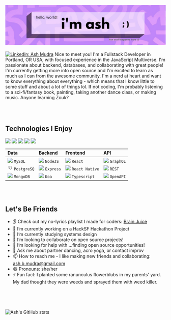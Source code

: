 ![banner](images/new_banner.png)
<br></br>
[![Linkedin: Ash Mudra](https://img.shields.io/badge/-Ash_Mudra-blue?style=flat-square&logo=Linkedin&logoColor=white&link=https://www.linkedin.com/in/ash-mudra/)](https://www.linkedin.com/in/ash-mudra/)
Nice to meet you! I'm a Fullstack Developer in Portland, OR USA, with focused experience in the JavaScript Multiverse. I'm passionate about backend, databases, and collaborating with great people! I'm currently getting more into open source and I'm excited to learn as much as I can from the awesome community. I'm a nerd at heart and want to know everything about everything - which means that I know little to some stuff and about a lot of things lol. If not coding, I'm probably listening to a sci-fi/fantasy book, painting, taking another dance class, or making music. Anyone learning Zouk?

<br></br>
## Technologies I Enjoy

<div><img src="https://img.shields.io/badge/JavaScript-323330?style=for-the-badge&logo=javascript&logoColor=F7DF1E" /> <img src="https://img.shields.io/badge/CSS3-1572B6?style=for-the-badge&logo=css3&logoColor=white" /> <img src="https://img.shields.io/badge/HTML5-E34F26?style=for-the-badge&logo=html5&logoColor=white" /> <img src="https://img.shields.io/badge/json-5E5C5C?style=for-the-badge&logo=json&logoColor=white" /> <img src="https://img.shields.io/badge/Python-FFD43B?style=for-the-badge&logo=python&logoColor=blue" /> </div>

| Data | Backend | Frontend | API |
| :--- | :--- | :--- | :--- |
| <img width="16px" src="https://cdn.jsdelivr.net/gh/devicons/devicon/icons/mysql/mysql-original.svg" />  `MySQL` | <img width="16px" src="https://the-guild.dev//blog-assets/nodejs-esm/nodejs_logo.png" />  `NodeJS` | <img width="16px" src="https://cdn.jsdelivr.net/gh/devicons/devicon/icons/react/react-original.svg" />  `React` | <img width="16px" src="https://cdn.jsdelivr.net/gh/devicons/devicon/icons/graphql/graphql-plain.svg" />  `GraphQL` 
| <img width="16px" src="https://raw.githubusercontent.com/vorillaz/devicons/master/!SVG/postgresql.svg" />  `PostgreSQ` | <img width="16px" src="https://symbols.getvecta.com/stencil_79/88_expressjs-icon.54bb6035d3.jpg" />  `Express` | <img width="16px" src="https://toppng.com/uploads/preview/react-native-svg-transformer-allows-you-import-svg-aperture-science-innovators-logo-11562851994zqcpwozsvy.png" />  `React Native` | <img width="16px" src="https://lh3.googleusercontent.com/-XvJzhz3pfH0/XjYG_xWkESI/AAAAAAAAJ9c/AYlgAtRknEU2W5fMcFhQoL6rmO8EBtIDQCK8BGAsYHg/s0/2020-02-01.png" />  `REST` |
| <img width="16px" src="https://cdn.jsdelivr.net/gh/devicons/devicon/icons/mongodb/mongodb-original.svg" />  `MongoDB` | <img width="16px" src="https://seekicon.com/free-icon-download/koa_1.svg" />  `Koa` | <img width="16px" src="https://cdn.jsdelivr.net/gh/devicons/devicon/icons/typescript/typescript-original.svg" />  `Typescript` | <img width="16px" src="https://cdn.worldvectorlogo.com/logos/openapi-1.svg" />  `OpenAPI` |

<br></br>
## Let's Be Friends
- 👂 Check out my no-lyrics playlist I made for coders: [Brain Juice](https://open.spotify.com/playlist/4E9aUH5H21WFJy5deVYZT4?si=edf616c619774ca7)
- 🔭 I’m currently working on a HackSF Hackathon Project
- 🌱 I’m currently studying systems design
- 👯 I’m looking to collaborate on open source projects!
- 🤔 I’m looking for help with ...finding open source opportunities!
- 💬 Ask me about partner dancing, acro yoga, or contact improv
- 📫 How to reach me - I like making new friends and collaborating: ash.b.mudra@gmail.com
- 😄 Pronouns: she/her
- ⚡ Fun fact: I planted some ranunculus flowerblubs in my parents' yard. My dad thought they were weeds and sprayed them with weed killer.

<br></br>
##
![Ash's GitHub stats](https://github-readme-stats.vercel.app/api?username=ashmudra&show_icons=true&theme=cobalt)
